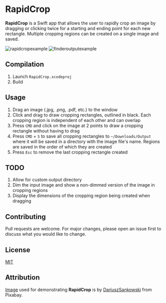 # RapidCrop

**RapidCrop** is a Swift app that allows the user to rapidly crop an image by dragging or clicking twice for a starting and ending point for each new rectangle. Multiple cropping regions can be created on a single image and saved.

![rapidcropexample](https://user-images.githubusercontent.com/20979457/52025411-32787d00-24d2-11e9-8134-e0e03b765978.png)
![finderoutputexample](https://user-images.githubusercontent.com/20979457/52025412-34424080-24d2-11e9-99f4-d83ca6e49736.png)


## Compilation

1) Launch `RapidCrop.xcodeproj`
2) Build

## Usage

1) Drag an image (.jpg, .png, .pdf, etc.) to the window
2) Click and drag to draw cropping rectangles, outlined in black. Each cropping region is independent of each other and can overlap
3) Press `CMD` and click on the image at 2 points to draw a cropping rectangle without having to drag
4) Press `CMD` + `S` to save all cropping rectangles to `~/Downloads/Output` where it will be saved in a directory with the image file's name. Regions are saved in the order of which they are created
5) Press `Esc` to remove the last cropping rectangle created  

## TODO

1) Allow for custom output directory
2) Dim the input image and show a non-dimmed version of the image in cropping regions
3) Display the dimensions of the cropping region being created when dragging

## Contributing

Pull requests are welcome. For major changes, please open an issue first to discuss what you would like to change.

## License

[MIT](./LICENSE.txt)

## Attribution

[Image]((https://pixabay.com/en/journey-adventure-photo-map-old-1130732/)) used for demonstrating **RapidCrop** is by [DariuszSankowski](https://pixabay.com/en/users/dariuszsankowski-1441456/) from Pixabay.